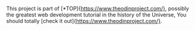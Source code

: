 This project is part of [*TOP]{https://www.theodinproject.com/}, possibly the greatest web development tutorial in the history of the Universe, You should totally [check it out]{https://www.theodinproject.com/}.